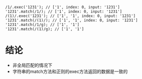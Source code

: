 ```
/1/.exec('1231'); // ['1', index: 0, input: '1231']
'1231'.match(/1/); // ['1', index: 0, input: '1231']
/(1)/.exec('1231'); // ['1', '1', index: 0, input: '1231']
'1231'.match(/(1)/); // ['1', '1', index: 0, input: '1231']
'1231'.match(/1/g); // ['1', '1']
'1231'.match(/(1)/g); // ['1', '1']
```

# 结论
* 非全局匹配的情况下
* 字符串的match方法和正则的exec方法返回的数据是一致的